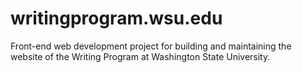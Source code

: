 # writingprogram.wsu.edu
Front-end web development project for building and maintaining the website of the Writing Program at Washington State University.
